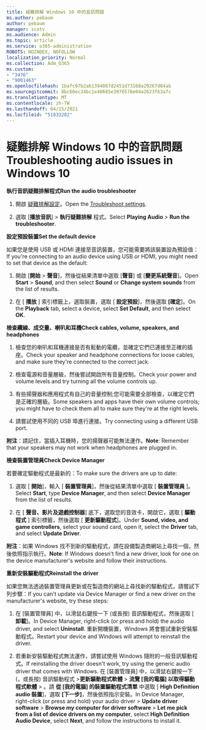 ```yaml
---
title: 疑難排解 Windows 10 中的音訊問題
ms.author: pebaum
author: pebaum
manager: scotv
ms.audience: Admin
ms.topic: article
ms.service: o365-administration
ROBOTS: NOINDEX, NOFOLLOW
localization_priority: Normal
ms.collection: Adm_O365
ms.custom:
- "3476"
- "9001463"
ms.openlocfilehash: 1bafc97b2ab1394087d2451d73168a29267d64ab
ms.sourcegitcommit: 8bc60ec34bc1e40685e3976576e04a2623f63a7c
ms.translationtype: MT
ms.contentlocale: zh-TW
ms.lasthandoff: 04/15/2021
ms.locfileid: "51833282"
---
```

# <a name="troubleshooting-audio-issues-in-windows-10"></a><span data-ttu-id="abbc0-102">疑難排解 Windows 10 中的音訊問題</span><span class="sxs-lookup"><span data-stu-id="abbc0-102">Troubleshooting audio issues in Windows 10</span></span>

<span data-ttu-id="abbc0-103">**執行音訊疑難排解程式**</span><span class="sxs-lookup"><span data-stu-id="abbc0-103">**Run the audio troubleshooter**</span></span>

1.  <span data-ttu-id="abbc0-104">開啟 [疑難排解設定](ms-settings:troubleshoot)。</span><span class="sxs-lookup"><span data-stu-id="abbc0-104">Open the [Troubleshoot settings](ms-settings:troubleshoot).</span></span>

2.  <span data-ttu-id="abbc0-105">選取 [**播放音訊**]  >  **執行疑難排解** 程式。</span><span class="sxs-lookup"><span data-stu-id="abbc0-105">Select **Playing Audio** > **Run the troubleshooter**.</span></span>

<span data-ttu-id="abbc0-106">**設定預設裝置**</span><span class="sxs-lookup"><span data-stu-id="abbc0-106">**Set the default device**</span></span>

<span data-ttu-id="abbc0-107">如果您是使用 USB 或 HDMI 連接至音訊裝置，您可能需要將該裝置設為預設值：</span><span class="sxs-lookup"><span data-stu-id="abbc0-107">If you're connecting to an audio device using USB or HDMI, you might need to set that device as the default:</span></span>

1. <span data-ttu-id="abbc0-108">開啟 [**開始**  >  **聲音**]，然後從結果清單中選取 [**聲音**] 或 [**變更系統聲音**]。</span><span class="sxs-lookup"><span data-stu-id="abbc0-108">Open **Start** > **Sound**, and then select **Sound** or **Change system sounds** from the list of results.</span></span>

2.  <span data-ttu-id="abbc0-109">在 [ **播放** ] 索引標籤上，選取裝置，選取 [ **設定預設**]，然後選取 **[確定**]。</span><span class="sxs-lookup"><span data-stu-id="abbc0-109">On the **Playback** tab, select a device, select **Set Default**, and then select **OK**.</span></span>

<span data-ttu-id="abbc0-110">**檢查纜線、成交量、喇叭和耳機**</span><span class="sxs-lookup"><span data-stu-id="abbc0-110">**Check cables, volume, speakers, and headphones**</span></span>

1. <span data-ttu-id="abbc0-111">檢查您的喇叭和耳機連接是否有鬆動的電纜，並確定它們已連接至正確的插座。</span><span class="sxs-lookup"><span data-stu-id="abbc0-111">Check your speaker and headphone connections for loose cables, and make sure they're connected to the correct jack.</span></span>

2. <span data-ttu-id="abbc0-112">檢查電源和音量層級，然後嘗試開啟所有音量控制。</span><span class="sxs-lookup"><span data-stu-id="abbc0-112">Check your power and volume levels and try turning all the volume controls up.</span></span>

3. <span data-ttu-id="abbc0-113">有些揚聲器和應用程式有自己的音量控制;您可能需要全部檢查，以確定它們是正確的層級。</span><span class="sxs-lookup"><span data-stu-id="abbc0-113">Some speakers and apps have their own volume controls; you might have to check them all to make sure they're at the right levels.</span></span>

4. <span data-ttu-id="abbc0-114">請嘗試使用不同的 USB 埠進行連接。</span><span class="sxs-lookup"><span data-stu-id="abbc0-114">Try connecting using a different USB port.</span></span>

<span data-ttu-id="abbc0-115">**附注**：請記住，當插入耳機時，您的揚聲器可能無法運作。</span><span class="sxs-lookup"><span data-stu-id="abbc0-115">**Note**: Remember that your speakers may not work when headphones are plugged in.</span></span>

<span data-ttu-id="abbc0-116">**檢查裝置管理員**</span><span class="sxs-lookup"><span data-stu-id="abbc0-116">**Check Device Manager**</span></span>

<span data-ttu-id="abbc0-117">若要確定驅動程式是最新的：</span><span class="sxs-lookup"><span data-stu-id="abbc0-117">To make sure the drivers are up to date:</span></span>

1. <span data-ttu-id="abbc0-118">選取 [ **開始**]，輸入 [ **裝置管理員**]，然後從結果清單中選取 [ **裝置管理員** ]。</span><span class="sxs-lookup"><span data-stu-id="abbc0-118">Select **Start**, type **Device Manager**, and then select **Device Manager** from the list of results.</span></span>

2. <span data-ttu-id="abbc0-119">在 [ **聲音、影片及遊戲控制器**] 底下，選取您的音效卡，開啟它，選取 [ **驅動程式** ] 索引標籤，然後選取 [ **更新驅動程式**]。</span><span class="sxs-lookup"><span data-stu-id="abbc0-119">Under **Sound, video, and game controllers**, select your sound card, open it, select the **Driver** tab, and select **Update Driver**.</span></span>

<span data-ttu-id="abbc0-120">**附注**：如果 Windows 找不到新的驅動程式，請在設備製造商網站上尋找一個，然後依照指示執行。</span><span class="sxs-lookup"><span data-stu-id="abbc0-120">**Note**: If Windows doesn't find a new driver, look for one on the device manufacturer's website and follow their instructions.</span></span>

<span data-ttu-id="abbc0-121">**重新安裝驅動程式**</span><span class="sxs-lookup"><span data-stu-id="abbc0-121">**Reinstall the driver**</span></span>

<span data-ttu-id="abbc0-122">如果您無法透過裝置管理員更新或在製造商的網站上尋找新的驅動程式，請嘗試下列步驟：</span><span class="sxs-lookup"><span data-stu-id="abbc0-122">If you can't update via Device Manager or find a new driver on the manufacturer's website, try these steps:</span></span>

1. <span data-ttu-id="abbc0-123">在 [裝置管理員] 中，以滑鼠右鍵按一下 (或長按) 音訊驅動程式，然後選取 [ **卸載**]。</span><span class="sxs-lookup"><span data-stu-id="abbc0-123">In Device Manager, right-click (or press and hold) the audio driver, and select **Uninstall**.</span></span> <span data-ttu-id="abbc0-124">重新開機裝置，Windows 將會嘗試重新安裝驅動程式。</span><span class="sxs-lookup"><span data-stu-id="abbc0-124">Restart your device and Windows will attempt to reinstall the driver.</span></span>

2. <span data-ttu-id="abbc0-125">若重新安裝驅動程式無法運作，請嘗試使用 Windows 隨附的一般音訊驅動程式。</span><span class="sxs-lookup"><span data-stu-id="abbc0-125">If reinstalling the driver doesn't work, try using the generic audio driver that comes with Windows.</span></span> <span data-ttu-id="abbc0-126">在 [裝置管理員] 中，以滑鼠右鍵按一下 (，或長按) 音訊驅動程式 >**更新驅動程式軟體**  >  **流覽 [我的電腦] 以取得驅動程式軟體**  >  。請 **從 [我的電腦] 的裝置驅動程式清單** 中選取 [ **High Definition audio 裝置**]，選取 **[下一步]**，然後依照指示安裝。</span><span class="sxs-lookup"><span data-stu-id="abbc0-126">In Device Manager, right-click (or press and hold) your audio driver > **Update driver software** > **Browse my computer for driver software** > **Let me pick from a list of device drivers on my computer**, select **High Definition Audio Device**, select **Next**, and follow the instructions to install it.</span></span>
